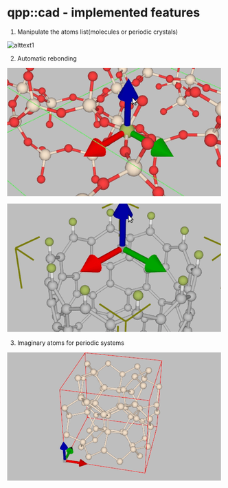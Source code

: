 # qpp::cad - implemented features

1. Manipulate the atoms list(molecules or periodic crystals)

![alttext1](images/translate_node1.gif)

2. Automatic rebonding

![alttext3](images/rebonding.gif)

![alttext4](images/rebonding2.gif)

3. Imaginary atoms for periodic systems

![alttext5](images/imgat.gif)
